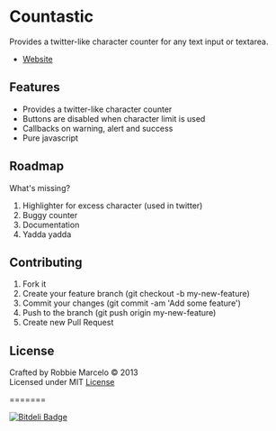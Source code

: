 Countastic
==========

Provides a twitter-like character counter for any text input or textarea.

+ [Website]

## Features

+ Provides a twitter-like character counter
+ Buttons are disabled when character limit is used
+ Callbacks on warning, alert and success
+ Pure javascript

## Roadmap

What's missing?

1. Highlighter for excess character (used in twitter)
2. Buggy counter
3. Documentation
4. Yadda yadda

## Contributing

1. Fork it
2. Create your feature branch (git checkout -b my-new-feature)
3. Commit your changes (git commit -am 'Add some feature')
4. Push to the branch (git push origin my-new-feature)
5. Create new Pull Request

## License

Crafted by Robbie Marcelo © 2013
<br/> Licensed under MIT [License]

=======


[![Bitdeli Badge](https://d2weczhvl823v0.cloudfront.net/rbmrclo/countastic/trend.png)](https://bitdeli.com/free "Bitdeli Badge")


[Website]: http://www.robbiemarcelo/countastic
[License]: http://opensource.org/licenses/mit-license.php
